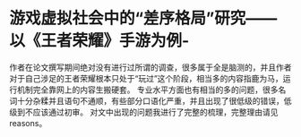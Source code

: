 # 游戏虚拟社会中的“差序格局”研究——以《王者荣耀》手游为例-
作者在论文撰写期间绝对没有进行过所谓的调查，很多属于全是脑测的，并且作者对于自己涉足的王者荣耀根本只处于“玩过”这个阶段，相当多的内容指鹿为马，运行机制完全靠网上的内容生搬硬套。
专业水平方面也有相当的多的问题，很多名词十分杂糅并且语句不通顺，有些部分口语化严重，并且出现了很低级的错误，低级到不应该通过初审。
对文中出现的问题我进行了完整的梳理，完整理由请见reasons。
